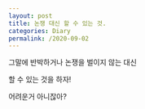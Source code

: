 ```yaml
---
layout: post
title: 논쟁 대신 할 수 있는 것.
categories: Diary
permalink: /2020-09-02
---
```


그말에 반박하거나 논쟁을 벌이지 않는 대신

할 수 있는 것을 하자!

어려운거 아니잖아?

